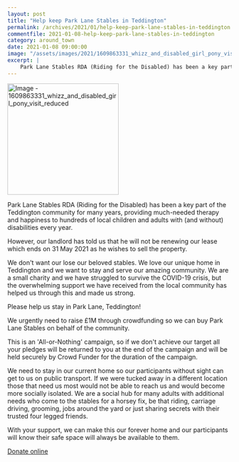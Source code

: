 ```yaml
---
layout: post
title: "Help keep Park Lane Stables in Teddington"
permalink: /archives/2021/01/help-keep-park-lane-stables-in-teddington.html
commentfile: 2021-01-08-help-keep-park-lane-stables-in-teddington
category: around_town
date: 2021-01-08 09:00:00
image: "/assets/images/2021/1609863331_whizz_and_disabled_girl_pony_visit_reduced.jpg"
excerpt: |
    Park Lane Stables RDA (Riding for the Disabled) has been a key part of the Teddington community for many years, providing much-needed therapy and happiness to hundreds of local children and adults with (and without) disabilities every year.
---
```

<a href="/assets/images/2021/1609863331_whizz_and_disabled_girl_pony_visit_reduced.jpg" title="Click for a larger image"><img src="/assets/images/2021/1609863331_whizz_and_disabled_girl_pony_visit_reduced-thumb.jpg" width="250" alt="Image - 1609863331_whizz_and_disabled_girl_pony_visit_reduced"  class="photo right"/></a>


Park Lane Stables RDA (Riding for the Disabled) has been a key part of the Teddington community for many years, providing much-needed therapy and happiness to hundreds of local children and adults with (and without) disabilities every year.

However, our landlord has told us that he will not be renewing our lease which ends on 31 May 2021 as he wishes to sell the property.

We don't want our lose our beloved stables. We love our unique home in Teddington and we want to stay and serve our amazing community. We are a small charity and we have struggled to survive the COVID-19 crisis, but the overwhelming support we have received from the local community has helped us through this and made us strong.

Please help us stay in Park Lane, Teddington!

We urgently need to raise &pound;1M through crowdfunding so we can buy Park Lane Stables on behalf of the community.

This is an 'All-or-Nothing' campaign, so if we don't achieve our target all your pledges will be returned to you at the end of the campaign and will be held securely by Crowd Funder for the duration of the campaign.

We need to stay in our current home so our participants without sight can get to us on public transport.  If we were tucked away in a different location those that need us most would not be able to reach us and would become more socially isolated.  We are a social hub for many adults with additional needs who come to the stables for a horsey fix, be that riding, carriage driving, grooming, jobs around the yard or just sharing secrets with their trusted four legged friends.

With your support, we can make this our forever home and our participants will know their safe space will always be available to them.

[Donate online](https://www.crowdfunder.co.uk/save-our-stables)
